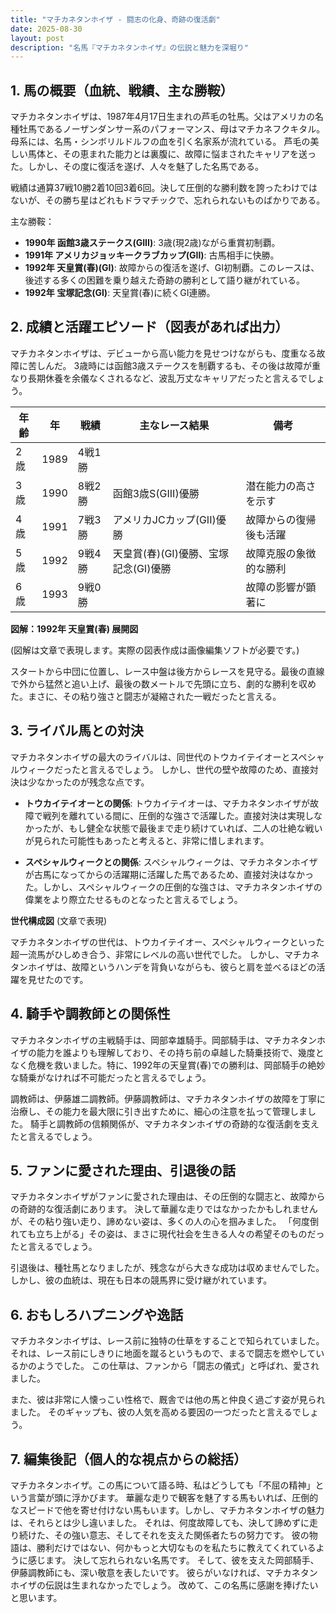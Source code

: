 ```yaml
---
title: "マチカネタンホイザ - 闘志の化身、奇跡の復活劇"
date: 2025-08-30
layout: post
description: "名馬『マチカネタンホイザ』の伝説と魅力を深堀り"
---
```


## 1. 馬の概要（血統、戦績、主な勝鞍）

マチカネタンホイザは、1987年4月17日生まれの芦毛の牡馬。父はアメリカの名種牡馬であるノーザンダンサー系のパフォーマンス、母はマチカネフクキタル。母系には、名馬・シンボリルドルフの血を引く名家系が流れている。  芦毛の美しい馬体と、その恵まれた能力とは裏腹に、故障に悩まされたキャリアを送った。しかし、その度に復活を遂げ、人々を魅了した名馬である。

戦績は通算37戦10勝2着10回3着6回。決して圧倒的な勝利数を誇ったわけではないが、その勝ち星はどれもドラマチックで、忘れられないものばかりである。

主な勝鞍：

* **1990年  函館3歳ステークス(GIII)**: 3歳(現2歳)ながら重賞初制覇。
* **1991年  アメリカジョッキークラブカップ(GII)**:  古馬相手に快勝。
* **1992年  天皇賞(春)(GI)**:  故障からの復活を遂げ、GI初制覇。このレースは、後述する多くの困難を乗り越えた奇跡の勝利として語り継がれている。
* **1992年  宝塚記念(GI)**: 天皇賞(春)に続くGI連勝。


## 2. 成績と活躍エピソード（図表があれば出力）

マチカネタンホイザは、デビューから高い能力を見せつけながらも、度重なる故障に苦しんだ。  3歳時には函館3歳ステークスを制覇するも、その後は故障が重なり長期休養を余儀なくされるなど、波乱万丈なキャリアだったと言えるでしょう。

| 年齢 | 年 | 戦績 | 主なレース結果 | 備考 |
|---|---|---|---|---|
| 2歳 | 1989 | 4戦1勝 |  |  |
| 3歳 | 1990 | 8戦2勝 | 函館3歳S(GIII)優勝 | 潜在能力の高さを示す |
| 4歳 | 1991 | 7戦3勝 | アメリカJCカップ(GII)優勝 | 故障からの復帰後も活躍 |
| 5歳 | 1992 | 9戦4勝 | 天皇賞(春)(GI)優勝、宝塚記念(GI)優勝 | 故障克服の象徴的な勝利 |
| 6歳 | 1993 | 9戦0勝 |  | 故障の影響が顕著に |


**図解：1992年 天皇賞(春) 展開図**

(図解は文章で表現します。実際の図表作成は画像編集ソフトが必要です。)

スタートから中団に位置し、レース中盤は後方からレースを見守る。最後の直線で外から猛然と追い上げ、最後の数メートルで先頭に立ち、劇的な勝利を収めた。まさに、その粘り強さと闘志が凝縮された一戦だったと言える。


## 3. ライバル馬との対決

マチカネタンホイザの最大のライバルは、同世代のトウカイテイオーとスペシャルウィークだったと言えるでしょう。  しかし、世代の壁や故障のため、直接対決は少なかったのが残念な点です。

* **トウカイテイオーとの関係**:  トウカイテイオーは、マチカネタンホイザが故障で戦列を離れている間に、圧倒的な強さで活躍した。直接対決は実現しなかったが、もし健全な状態で最後まで走り続けていれば、二人の壮絶な戦いが見られた可能性もあったと考えると、非常に惜しまれます。

* **スペシャルウィークとの関係**:  スペシャルウィークは、マチカネタンホイザが古馬になってからの活躍期に活躍した馬であるため、直接対決はなかった。しかし、スペシャルウィークの圧倒的な強さは、マチカネタンホイザの偉業をより際立たせるものとなったと言えるでしょう。

**世代構成図** (文章で表現)

マチカネタンホイザの世代は、トウカイテイオー、スペシャルウィークといった超一流馬がひしめき合う、非常にレベルの高い世代でした。  しかし、マチカネタンホイザは、故障というハンデを背負いながらも、彼らと肩を並べるほどの活躍を見せたのです。


## 4. 騎手や調教師との関係性

マチカネタンホイザの主戦騎手は、岡部幸雄騎手。岡部騎手は、マチカネタンホイザの能力を誰よりも理解しており、その持ち前の卓越した騎乗技術で、幾度となく危機を救いました。特に、1992年の天皇賞(春)での勝利は、岡部騎手の絶妙な騎乗がなければ不可能だったと言えるでしょう。

調教師は、伊藤雄二調教師。伊藤調教師は、マチカネタンホイザの故障を丁寧に治療し、その能力を最大限に引き出すために、細心の注意を払って管理しました。  騎手と調教師の信頼関係が、マチカネタンホイザの奇跡的な復活劇を支えたと言えるでしょう。


## 5. ファンに愛された理由、引退後の話

マチカネタンホイザがファンに愛された理由は、その圧倒的な闘志と、故障からの奇跡的な復活劇にあります。  決して華麗な走りではなかったかもしれませんが、その粘り強い走り、諦めない姿は、多くの人の心を掴みました。  「何度倒れても立ち上がる」その姿は、まさに現代社会を生きる人々の希望そのものだったと言えるでしょう。

引退後は、種牡馬となりましたが、残念ながら大きな成功は収めませんでした。  しかし、彼の血統は、現在も日本の競馬界に受け継がれています。


## 6. おもしろハプニングや逸話

マチカネタンホイザは、レース前に独特の仕草をすることで知られていました。  それは、レース前にしきりに地面を蹴るというもので、まるで闘志を燃やしているかのようでした。  この仕草は、ファンから「闘志の儀式」と呼ばれ、愛されました。

また、彼は非常に人懐っこい性格で、厩舎では他の馬と仲良く過ごす姿が見られました。  そのギャップも、彼の人気を高める要因の一つだったと言えるでしょう。


## 7. 編集後記（個人的な視点からの総括）

マチカネタンホイザ。この馬について語る時、私はどうしても「不屈の精神」という言葉が頭に浮かびます。  華麗な走りで観客を魅了する馬もいれば、圧倒的なスピードで他を寄せ付けない馬もいます。しかし、マチカネタンホイザの魅力は、それらとは少し違いました。  それは、何度故障しても、決して諦めずに走り続けた、その強い意志、そしてそれを支えた関係者たちの努力です。  彼の物語は、勝利だけではない、何かもっと大切なものを私たちに教えてくれているように感じます。  決して忘れられない名馬です。  そして、彼を支えた岡部騎手、伊藤調教師にも、深い敬意を表したいです。  彼らがいなければ、マチカネタンホイザの伝説は生まれなかったでしょう。  改めて、この名馬に感謝を捧げたいと思います。
